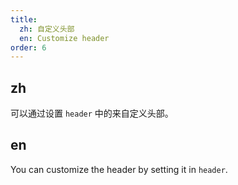 ```yaml
---
title:
  zh: 自定义头部
  en: Customize header
order: 6
---
```


## zh

可以通过设置 `header` 中的来自定义头部。

## en

You can customize the header by setting it in `header`.
